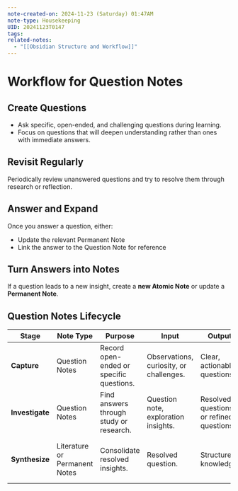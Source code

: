```yaml
---
note-created-on: 2024-11-23 (Saturday) 01:47AM
note-type: Housekeeping
UID: 20241123T0147
tags: 
related-notes:
  - "[[Obsidian Structure and Workflow]]"
---
```


# Workflow for Question Notes

## Create Questions

- Ask specific, open-ended, and challenging questions during learning.
- Focus on questions that will deepen understanding rather than ones with
  immediate answers.

## Revisit Regularly

Periodically review unanswered questions and try to resolve
them through research or reflection.

## Answer and Expand

Once you answer a question, either:

- Update the relevant Permanent Note
- Link the answer to the Question Note for reference

## Turn Answers into Notes

If a question leads to a new insight, create a **new Atomic Note**
or update a **Permanent Note**.

## **Question Notes Lifecycle**

| **Stage**       | **Note Type**                 | **Purpose**                              | **Input**                               | **Output**                               | **Next Step**                             |
| --------------- | ----------------------------- | ---------------------------------------- | --------------------------------------- | ---------------------------------------- | ----------------------------------------- |
| **Capture**     | Question Notes                | Record open-ended or specific questions. | Observations, curiosity, or challenges. | Clear, actionable questions.             | Begin exploration or reference gathering. |
| **Investigate** | Question Notes                | Find answers through study or research.  | Question note, exploration insights.    | Resolved questions or refined questions. | Create Literature or Permanent Notes.     |
| **Synthesize**  | Literature or Permanent Notes | Consolidate resolved insights.           | Resolved question.                      | Structured knowledge.                    | Link back to the original question note.  |
